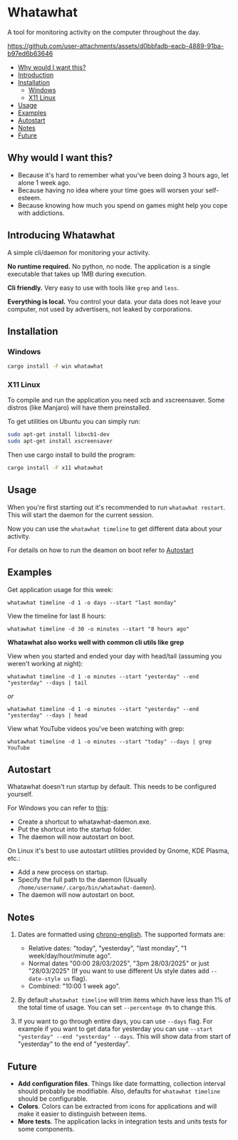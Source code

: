 # Whatawhat
A tool for monitoring activity on the computer throughout the day.

https://github.com/user-attachments/assets/d0bbfadb-eacb-4889-91ba-b97ed6b63646

- [Why would I want this?](#why-would-i-want-this)
- [Introduction](#introducing-whatawhat)
- [Installation](#installation)
  - [Windows](#windows)
  - [X11 Linux](#x11-linux)
- [Usage](#usage)
- [Examples](#examples)
- [Autostart](#autostart)
- [Notes](#notes)
- [Future](#future)

## Why would I want this?
- Because it's hard to remember what you've been doing 3 hours ago, let alone 1 week ago.
- Because having no idea where your time goes will worsen your self-esteem.
- Because knowing how much you spend on games might help you cope with addictions.



## Introducing Whatawhat
A simple cli/daemon for monitoring your activity.

**No runtime required.** No python, no node. The application is a single executable that takes up 1MB during execution.

**Cli friendly.** Very easy to use with tools like `grep` and `less`.

**Everything is local.** You control your data. your data does not leave your computer, not used by advertisers, not leaked by corporations.

## Installation

### Windows
```bash
cargo install -F win whatawhat
```


### X11 Linux
To compile and run the application you need xcb and xscreensaver.
Some distros (like Manjaro) will have them preinstalled.

To get utilities on Ubuntu you can simply run:
```bash
sudo apt-get install libxcb1-dev
sudo apt-get install xscreensaver
```
Then use cargo install to build the program:
```bash
cargo install -F x11 whatawhat
```

## Usage
When you're first starting out it's recommended to run `whatawhat restart`. This will start the daemon for the current session.

Now you can use the `whatawhat timeline` to get different data about your activity.

For details on how to run the deamon on boot refer to [Autostart](#autostart)

## Examples

Get application usage for this week:
```
whatawhat timeline -d 1 -o days --start "last monday"
```

View the timeline for last 8 hours:
```
whatawhat timeline -d 30 -o minutes --start "8 hours ago"
```

**Whatawhat also works well with common cli utils like grep**

View when you started and ended your day with head/tail (assuming you weren't working at night):
```
whatawhat timeline -d 1 -o minutes --start "yesterday" --end  "yesterday" --days | tail
```
*or*
```
whatawhat timeline -d 1 -o minutes --start "yesterday" --end  "yesterday" --days | head
```

View what YouTube videos you've been watching with grep:
```
whatawhat timeline -d 1 -o minutes --start "today" --days | grep YouTube
```

## Autostart

Whatawhat doesn't run startup by default. This needs to be configured yourself.

For Windows you can refer to [this](https://www.howtogeek.com/208224/how-to-add-a-program-to-startup-in-windows/):
 - Create a shortcut to whatawhat-daemon.exe.
 - Put the shortcut into the startup folder.
 - The daemon will now autostart on boot.

On Linux it's best to use autostart utilities provided by Gnome, KDE Plasma, etc.:
 - Add a new process on startup.
 - Specify the full path to the daemon (Usually `/home/username/.cargo/bin/whatawhat-daemon`).
 - The daemon will now autostart on boot.

## Notes

1. Dates are formatted using [chrono-english](https://github.com/stevedonovan/chrono-english). The supported formats are:
    - Relative dates: "today", "yesterday", "last monday", "1 week/day/hour/minute ago".
    - Normal dates "00:00 28/03/2025", "3pm 28/03/2025" or just "28/03/2025" (If you want to use different Us style dates add `--date-style us` flag).
    - Combined: "10:00 1 week ago".

1. By default `whatawhat timeline` will trim items which have less than 1% of the total time of usage. You can set `--percentage 0%` to change this.

1. If you want to go through entire days, you can use `--days` flag. For example if you want to get data for yesterday you can use `--start "yesterday" --end "yesterday" --days`. This will show data from start of "yesterday" to the end of "yesterday".


## Future
- **Add configuration files**. Things like date formatting, collection interval should probably be modifiable. Also, defaults for `whatawhat timeline` should be configurable.
- **Colors**. Colors can be extracted from icons for applications and will make it easier to distinguish between items.
- **More tests**. The application lacks in integration tests and units tests for some components.

